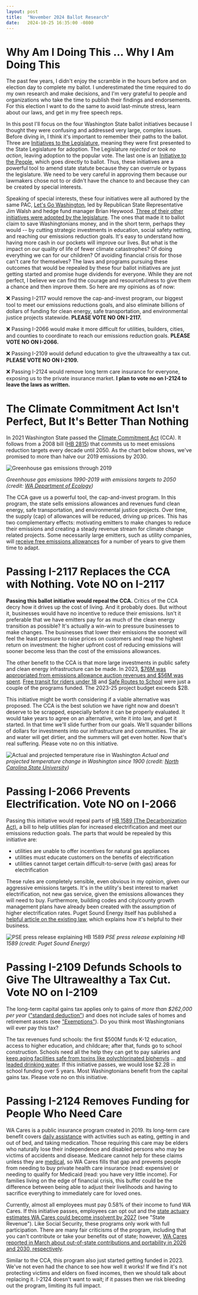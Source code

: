 ```yaml
---
layout: post
title:  "November 2024 Ballot Research"
date:   2024-10-25 16:35:00 -0800
---
```


# Why Am I Doing This ... Why I Am Doing This

The past few years, I didn't enjoy the scramble in the hours before and on election day to complete my ballot. I underestimated the time required to do my own research and make decisions, and I'm very grateful to people and organizations who take the time to publish their findings and endorsements. For this election I want to do the same to avoid last-minute stress, learn about our laws, and get in my free speech reps.

In this post I'll focus on the four Washington State ballot initiatives because I thought they were confusing and addressed very large, complex issues. Before diving in, I think it's important to remember their paths to the ballot. Three are [Initiatives to the Legislature](https://ballotpedia.org/Initiative_to_the_Legislature_(Washington)), meaning they were first presented to the State Legislature for adoption. The Legislature *rejected or took no action*, leaving adoption to the popular vote. The last one is an [Initiative to the People](https://ballotpedia.org/Initiative_to_the_People_(Washington)), which goes directly to ballot. Thus, these initiatives are a powerful tool to amend state statute because they can overrule or bypass the legislature. We need to be very careful in approving them because our lawmakers chose not to or didn't have the chance to and because they can be created by special interests.

Speaking of special interests, these four initiatives were all authored by the same PAC, [Let's Go Washington](https://ballotpedia.org/Let%27s_Go_Washington_PAC_(2024)), led by Republican State Representative Jim Walsh and hedge fund manager Brian Heywood. [Three of their other initiatives were adopted by the legislature](https://letsgowashington.com/faq/). The ones that made it to ballot claim to save Washingtonians money, and in the short term, perhaps they would -- by cutting strategic investments in education, social safety netting, and reaching our emissions reduction goals. It's easy to understand how having more cash in our pockets will improve our lives. But what is the impact on our quality of life of fewer climate catastrophes? Of doing everything we can for our children? Of avoiding financial crisis for those can't care for themselves? The laws and programs pursuing these outcomes that would be repealed by these four ballot initiatives are just getting started and promise huge dividends for everyone. While they are not perfect, I believe we can find the courage and resourcefulness to give them a chance and then improve them. So here are my opinions as of now:

❌ Passing I-2117 would remove the cap-and-invest program, our biggest tool to meet our emissions reductions goals, and also eliminate billions of dollars of funding for clean energy, safe transportation, and environmental justice projects statewide. **PLEASE VOTE NO ON I-2117.**

❌ Passing I-2066 would make it more difficult for utilities, builders, cities, and counties to coordinate to reach our emissions reduction goals. **PLEASE VOTE NO ON I-2066.**

❌ Passing I-2109 would defund education to give the ultrawealthy a tax cut. **PLEASE VOTE NO ON I-2109.**

❌ Passing I-2124 would remove long term care insurance for everyone, exposing us to the private insurance market. **I plan to vote no on I-2124 to leave the laws as written.**

# The Climate Commitment Act Isn't Perfect, But It's Better Than Nothing

In 2021 Washington State passed the [Climate Commitment Act](https://apps.ecology.wa.gov/publications/documents/2414065.pdf) (CCA). It follows from a 2008 bill ([HB 2815](https://apps.leg.wa.gov/billsummary/?BillNumber=2815&Year=2007&Initiative=false)) that commits us to meet emissions reduction targets every decade until 2050. As the chart below shows, we've promised to more than halve our 2019 emissions by 2030.

![Greenhouse gas emissions through 2019](/assets/img/2024-10-25-ghg-emissions.png)

*Greenhouse gas emissions 1990-2019 with emissions targets to 2050 (credit: [WA Department of Ecology](https://ecology.wa.gov/air-climate/reducing-greenhouse-gas-emissions/tracking-greenhouse-gases/ghg-inventories))*

The CCA gave us a powerful tool, the cap-and-invest program. In this program, the state sells emissions allowances and revenues fund clean energy, safe transportation, and environmental justice projects. Over time, the supply (cap) of allowances will be reduced, driving up prices. This has two complementary effects: motivating emitters to make changes to reduce their emissions and creating a steady revenue stream for climate change related projects. Some necessarily large emitters, such as utility companies, will [receive free emissions allowances](https://ecology.wa.gov/air-climate/climate-commitment-act/cap-and-invest/no-cost-allowances) for a number of years to give them time to adapt.

# Passing I-2117 Replaces the CCA with Nothing. Vote NO on I-2117

**Passing this ballot initiative would repeal the CCA.** Critics of the CCA decry how it drives up the cost of living. And it probably does. But without it, businesses would have no incentive to reduce their emissions. Isn't it preferable that we have emitters pay for as much of the clean energy transition as possible? It's actually a win-win to pressure businesses to make changes. The businesses that lower their emissions the soonest will feel the least pressure to raise prices on customers and reap the highest return on investment: the higher upfront cost of reducing emissions will sooner become less than the cost of the emissions allowances.

The other benefit to the CCA is that more large investments in public safety and clean energy infrastructure can be made. In 2023, [$76M was appropriated from emissions allowance auction revenues and $56M was spent](https://apps.ecology.wa.gov/publications/documents/2314020.pdf). [Free transit for riders under 18](https://wsdot.wa.gov/about/news/2022/youth-can-ride-transit-free-most-washington) and [Safe Routes to School](https://wsdot.wa.gov/business-wsdot/support-local-programs/funding-programs/safe-routes-school-program) were just a couple of the programs funded. The 2023-25 project budget exceeds $2B.

This initiative might be worth considering if a viable alternative was proposed. The CCA is the best solution we have right now and doesn't deserve to be scrapped, especially before it can be properly evaluated. It would take years to agree on an alternative, write it into law, and get it started. In that time we'll slide further from our goals. We'll squander billions of dollars for investments into our infrastructure and communities. The air and water will get dirtier, and the summers will get even hotter. Now that's real suffering. Please vote no on this initiative.

![Actual and projected temperature rise in Washington](/assets/img/2024-10-25-wa-temp-rise-model.png)
*Actual and projected temperature change in Washington since 1900 (credit: [North Carolina State University](https://ml-ng.ncics.org/?server=ace.ncics.org&figure=%2Fgraphics%2FwmiMiNaaP5qAkxynD))*

# Passing I-2066 Prevents Electrification. Vote NO on I-2066

Passing this initiative would repeal parts of [HB 1589 (The Decarbonization Act)](https://lawfilesext.leg.wa.gov/biennium/2023-24/Pdf/Bill%20Reports/House/1589-S.E%20HBR%20FBR%2024.pdf?q=20241023182510), a bill to help utilities plan for increased electrification and meet our emissions reduction goals. The parts that would be repealed by this initiative are:

* utilities are unable to offer incentives for natural gas appliances
* utilities must educate customers on the benefits of electrification
* utilities cannot target certain difficult-to-serve (with gas) areas for electrification

These rules are completely sensible, even obvious in my opinion, given our aggressive emissions targets. It's in the utility's best interest to market electrification, not new gas service, given the emissions allowances they will need to buy. Furthermore, building codes and city/county growth management plans have already been created with the assumption of higher electrification rates. Puget Sound Energy itself has published a [helpful article on the existing law](https://www.pse.com/en/press-release/details/Facts-about-HB-1589), which explains how it's helpful to their business.

![PSE press release explaining HB 1589](/assets/img/2024-10-25-pse-hb1589.png)
*PSE press release explaining HB 1589 (credit: Puget Sound Energy)*

# Passing I-2109 Defunds Schools to Give The Ultrawealthy a Tax Cut. Vote NO on I-2109

The long-term capital gains tax applies only to gains of *more than $262,000 per year* (["standard deduction"](https://dor.wa.gov/taxes-rates/other-taxes/capital-gains-tax)) and does not include sales of homes and retirement assets (see ["Exemptions"](https://dor.wa.gov/taxes-rates/other-taxes/capital-gains-tax)). Do you think most Washingtonians will ever pay this tax?

The tax revenues fund schools: the first $500M funds K-12 education, access to higher education, and childcare; after that, funds go to school construction. Schools need all the help they can get to pay salaries and [keep aging facilities safe from toxins like polychlorinated biphenyls](https://www.kiro7.com/news/local/62-million-award-suit-over-toxic-chemicals-school/37P3F5Z5BZF35B3ZC2OHJUBAWI/) ... [and leaded drinking water](https://pirg.org/washington/media-center/washington-state-gets-an-f-for-efforts-to-address-lead-in-school-drinking-water/). If this initiative passes, we would lose $2.2B in school funding over 5 years. Most Washingtonians benefit from the capital gains tax. Please vote no on this initiative.

# Passing I-2124 Removes Funding for People Who Need Care

WA Cares is a public insurance program created in 2019. Its long-term care benefit covers [daily assistance](https://wacaresfund.wa.gov/how-it-works#care-need-requirement) with activities such as eating, getting in and out of bed, and taking medication. Those requiring this care may be elders who naturally lose their independence and disabled persons who may be victims of accidents and disease. Medicare cannot help for these claims unless they are [medical](https://www.medicare.gov/coverage/long-term-care), so WA Cares fills that gap and prevents people from needing to buy private health care insurance (read: expensive) or needing to qualify for Medicaid (read: you have very little income). For families living on the edge of financial crisis, this buffer could be the difference between being able to adjust their livelihoods and having to sacrifice everything to immediately care for loved ones.

Currently, almost all employees must pay 0.58% of their income to fund WA Cares. If this initiative passes, employees can opt out and the [state actuary estimates WA Cares could become insolvent by 2027](https://www.sos.wa.gov/sites/default/files/2024-09/Voters%20Pamphlet%202024%20-%20Edition%2006%20-%20King%20-%20Seattle_0.pdf) (see "State Revenue"). Like Social Security, these programs only work with full participation. There are many fair criticisms of the program, including that you can't contribute or take your benefits out of state; however, [WA Cares reported in March about out-of-state contributions and portability in 2026 and 2030, respectively](https://wacaresfund.wa.gov/news/portable-benefits-taking-your-wa-cares-benefit-out-state).


Similar to the CCA, this program also just started getting funded in 2023. We've not even had the chance to see how well it works! If we find it's not protecting victims and elders on fixed incomes, then we should talk about replacing it. I-2124 doesn't want to wait; if it passes then we risk bleeding out the program, limiting its full impact.